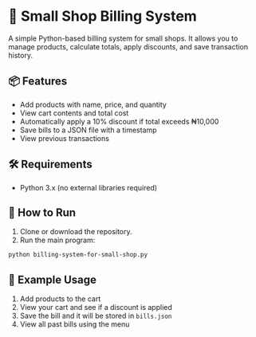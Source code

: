 
# 🧾 Small Shop Billing System

A simple Python-based billing system for small shops. It allows you to manage products, calculate totals, apply discounts, and save transaction history.

## 📦 Features

- Add products with name, price, and quantity
- View cart contents and total cost
- Automatically apply a 10% discount if total exceeds ₦10,000
- Save bills to a JSON file with a timestamp
- View previous transactions

## 🛠️ Requirements

- Python 3.x (no external libraries required)

## 🚀 How to Run

1. Clone or download the repository.
2. Run the main program:

```bash
python billing-system-for-small-shop.py
````

## 📝 Example Usage

1. Add products to the cart
2. View your cart and see if a discount is applied
3. Save the bill and it will be stored in `bills.json`
4. View all past bills using the menu